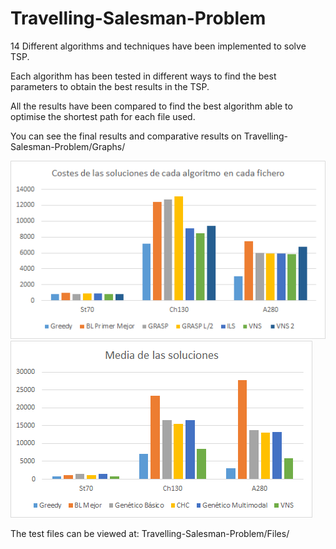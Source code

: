 # Travelling-Salesman-Problem

14 Different algorithms and techniques have been implemented to solve TSP.

Each algorithm has been tested in different ways to find the best parameters to obtain the best results in the TSP.

All the results have been compared to find the best algorithm able to optimise the shortest path for each file used.

You can see the final results and comparative results on Travelling-Salesman-Problem/Graphs/

![picture](https://github.com/PabloCaceresRamos/Travelling-Salesman-Problem/blob/ae19a8f27c3da79bcf68d86ba6c8758917b1f02a/Pictures/Costes.png)
![picture](https://github.com/PabloCaceresRamos/Travelling-Salesman-Problem/blob/ae19a8f27c3da79bcf68d86ba6c8758917b1f02a/Pictures/Media1.png)


The test files can be viewed at: Travelling-Salesman-Problem/Files/
